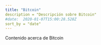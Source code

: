 ```yaml
---
title: "Bitcoin"
description = "Descripción sobre Bitcoin"
#date:  2020-01-07T15:00:28.528Z 
sort_by = "date"
---
```


Contenido acerca de Bitcoin
